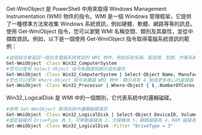 Get-WmiObject 是 PowerShell 中用來取得 Windows Management Instrumentation (WMI) 物件的指令。WMI 是一個 Windows 管理框架，它提供了一種標準方法來收集 Windows 系統資訊，例如硬體、軟體、網路等等的訊息。
使用 Get-WmiObject 指令，您可以瀏覽 WMI 名稱空間、類別及其屬性，並從中擷取資訊。例如，以下是一個使用 Get-WmiObject 指令取得電腦系統資訊的範例：
```Bash
#這個指令會返回一個包含電腦系統資訊的 WMI 物件，例如系統名稱、製造商、型號、作業系統等等。
Get-WmiObject -Class Win32_ComputerSystem
#您可以使用 Select-Object 指令來篩選和顯示這些屬性
Get-WmiObject -Class Win32_ComputerSystem | Select-Object Name, Manufacturer, Model, OperatingSystem
#您也可以使用 Where-Object 指令來篩選 WMI 物件：顯示具有 4 個或更多核心的處理器
Get-WmiObject -Class Win32_Processor | Where-Object { $_.NumberOfCores -ge 4 }
```
Win32_LogicalDisk 是 WMI 中的一個類別，它代表系統中的邏輯磁碟。
```Bash
#使用 Get-WmiObject 取得系統中邏輯磁碟資訊
Get-WmiObject -Class Win32_LogicalDisk | Select-Object DeviceID, VolumeName, FileSystem, Size, FreeSpace
#固定磁碟的 DriveType 為 3，可移動磁碟為 2，光碟機為 5，網路磁碟為 4，RAM 磁碟為 6
Get-WmiObject -Class Win32_LogicalDisk -Filter "DriveType = 3" 
```
